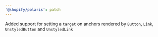 ```yaml
---
'@shopify/polaris': patch
---
```


Added support for setting a `target` on anchors rendered by `Button`, `Link`, `UnstyledButton` and `UnstyledLink`
